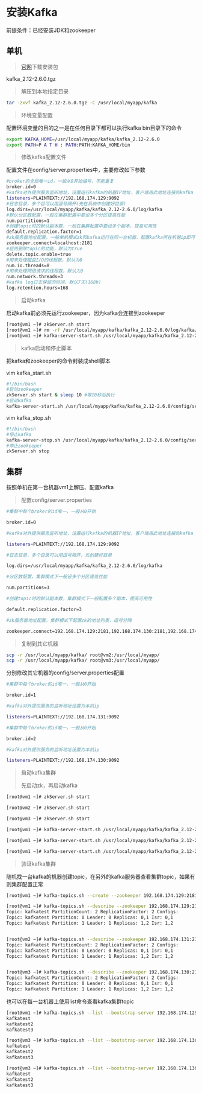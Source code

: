 # 安装Kafka

前提条件：已经安装JDK和zookeeper

## 单机

> [官网](http://kafka.apache.org/downloads)下载安装包

kafka_2.12-2.6.0.tgz

> 解压到本地指定目录

```bash
tar -zxvf kafka_2.12-2.6.0.tgz -C /usr/local/myapp/kafka
```

>  环境变量配置

配置环境变量的目的之一是在任何目录下都可以执行kafka bin目录下的命令

```bash
export KAFKA_HOME=/usr/local/myapp/kafka/kafka_2.12-2.6.0
export PATH=P A T H : PATH:PATH:KAFKA_HOME/bin
```

> 修改kafka配置文件

配置文件在config/server.properties中，主要修改如下参数

```bash
#broker的全局唯一id，一般从0开始编号，不能重复
broker.id=0
#kafka对外提供服务监听地址，设置运行kafka的机器IP地址，客户端用此地址连接到kafka
listeners=PLAINTEXT://192.168.174.129:9092
#日志目录，多个目可以用逗号隔开(先在系统中创建好目录)
log.dirs=/usr/local/myapp/kafka/kafka_2.12-2.6.0/log/kafka
#默认分区数配置，一般在集群配置中要设多个分区提高性能
num.partitions=1
#创建topic时的默认副本数，一般在集群配置中要设多个副本，提高可用性
default.replication.factor=1
#zk服务器地址配置，一般单机模式zk和kafka运行在同一台机器，配置kafka所在机器ip即可
zookeeper.connect=localhost:2181
#启用删除topic的功能，默认为true
delete.topic.enable=true
#用来处理磁盘I/O的线程数，默认为8
num.io.threads=8
#用来处理网络请求的线程数，默认为3
num.network.threads=3
#kafka log日志保留的时间，默认7天(168h)
log.retention.hours=168
```

> 启动kafka

启动kafka前必须先运行zookeeper，因为kafka会连接到zookeeper

```bash
[root@vm1 ~]# zkServer.sh start
[root@vm1 ~]# rm -rf /usr/local/myapp/kafka/kafka_2.12-2.6.0/log/kafka/*
[root@vm1 ~]# kafka-server-start.sh /usr/local/myapp/kafka/kafka_2.12-2.6.0/config/server.properties &
```

> kafka启动和停止脚本

把kafka和zookeeper的命令封装成shell脚本

vim kafka_start.sh

```bash
#!/bin/bash
#启动zookeeper
zkServer.sh start & sleep 10 #等10秒后执行
#启动kafka
kafka-server-start.sh /usr/local/myapp/kafka/kafka_2.12-2.6.0/config/server.properties &
```

vim kafka_stop.sh

```bash
#!/bin/bash
#停止kafka
kafka-server-stop.sh /usr/local/myapp/kafka/kafka_2.12-2.6.0/config/server.properties & sleep 10 #等10秒执行
#停止zookeeper
zkServer.sh stop
```

## 集群

按照单机在第一台机器vm1上解压、配置kafka

> 配置config/server.properties

```bash
#集群中每个broker的id唯一，一般从0开始

broker.id=0

#kafka对外提供服务监听地址，设置运行kafka的机器IP地址，客户端用此地址连接到kafka

listeners=PLAINTEXT://192.168.174.129:9092

#日志目录，多个目录可以用逗号隔开，先创建好目录

log.dirs=/usr/local/myapp/kafka/kafka_2.12-2.6.0/log/kafka

#分区数配置，集群模式下一般设多个分区提高性能

num.partitions=3

#创建topic时的默认副本数，集群模式下一般配置多个副本，提高可用性

default.replication.factor=3

#zk服务器地址配置，集群模式下配置zk的地址列表，逗号分隔

zookeeper.connect=192.168.174.129:2181,192.168.174.130:2181,192.168.174.131:2181
```

> 复制到其它机器

```bash
scp -r /usr/local/myapp/kafka/ root@vm2:/usr/local/myapp/
scp -r /usr/local/myapp/kafka/ root@vm3:/usr/local/myapp/
```

分别修改其它机器的config/server.properties配置

```bash
#集群中每个broker的id唯一，一般从0开始

broker.id=1

#kafka对外提供服务的监听地址设置为本机ip

listeners=PLAINTEXT://192.168.174.131:9092
```

```bash
#集群中每个broker的id唯一，一般从0开始

broker.id=2

#kafka对外提供服务的监听地址设置为本机ip

listeners=PLAINTEXT://192.168.174.130:9092
```

> 启动kafka集群
>
> 先启动zk，再启动kafka

```bash
[root@vm1 ~]# zkServer.sh start

[root@vm2 ~]# zkServer.sh start

[root@vm3 ~]# zkServer.sh start

[root@vm1 ~]# kafka-server-start.sh /usr/local/myapp/kafka/kafka_2.12-2.6.0/config/server.properties &

[root@vm1 ~]# kafka-server-start.sh /usr/local/myapp/kafka/kafka_2.12-2.6.0/config/server.properties &

[root@vm1 ~]# kafka-server-start.sh /usr/local/myapp/kafka/kafka_2.12-2.6.0/config/server.properties &
```

> 验证kafka集群

随机找一台kafka的机器创建topic，在另外的kafka服务器查看集群topic，如果有则集群配置正常

```bash
[root@vm1 ~]# kafka-topics.sh --create --zookeeper 192.168.174.129:2181 --replication-factor 2 -partitions 2 --topic kafkatest
```

```bash
[root@vm1 ~]# kafka-topics.sh --describe --zookeeper 192.168.174.129:2181
Topic: kafkatest PartitionCount: 2 ReplicationFactor: 2 Configs:
Topic: kafkatest Partition: 0 Leader: 0 Replicas: 0,1 Isr: 0,1
Topic: kafkatest Partition: 1 Leader: 1 Replicas: 1,2 Isr: 1,2


[root@vm2 ~]# kafka-topics.sh --describe --zookeeper 192.168.174.131:2181
Topic: kafkatest PartitionCount: 2 ReplicationFactor: 2 Configs:
Topic: kafkatest Partition: 0 Leader: 0 Replicas: 0,1 Isr: 0,1
Topic: kafkatest Partition: 1 Leader: 1 Replicas: 1,2 Isr: 1,2


[root@vm3 ~]# kafka-topics.sh --describe --zookeeper 192.168.174.130:2181
Topic: kafkatest PartitionCount: 2 ReplicationFactor: 2 Configs:
Topic: kafkatest Partition: 0 Leader: 0 Replicas: 0,1 Isr: 0,1
Topic: kafkatest Partition: 1 Leader: 1 Replicas: 1,2 Isr: 1,2
```

也可以在每一台机器上使用list命令查看kafka集群topic

```bash
[root@vm1 ~]# kafka-topics.sh --list --bootstrap-server 192.168.174.129:9092
kafkatest
kafkatest2
kafkatest3

[root@vm3 ~]# kafka-topics.sh --list --bootstrap-server 192.168.174.130:9092
kafkatest
kafkatest2
kafkatest3

[root@vm3 ~]# kafka-topics.sh --list --bootstrap-server 192.168.174.130:9092
kafkatest
kafkatest2
kafkatest3
```

